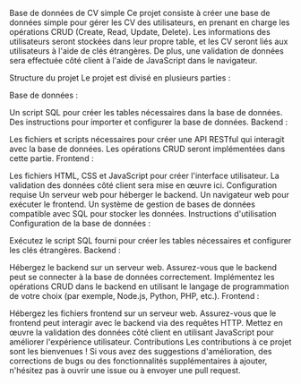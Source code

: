 Base de données de CV simple
Ce projet consiste à créer une base de données simple pour gérer les CV des utilisateurs, en prenant en charge les opérations CRUD (Create, Read, Update, Delete). Les informations des utilisateurs seront stockées dans leur propre table, et les CV seront liés aux utilisateurs à l'aide de clés étrangères. De plus, une validation de données sera effectuée côté client à l'aide de JavaScript dans le navigateur.

Structure du projet
Le projet est divisé en plusieurs parties :

Base de données :

Un script SQL pour créer les tables nécessaires dans la base de données.
Des instructions pour importer et configurer la base de données.
Backend :

Les fichiers et scripts nécessaires pour créer une API RESTful qui interagit avec la base de données.
Les opérations CRUD seront implémentées dans cette partie.
Frontend :

Les fichiers HTML, CSS et JavaScript pour créer l'interface utilisateur.
La validation des données côté client sera mise en œuvre ici.
Configuration requise
Un serveur web pour héberger le backend.
Un navigateur web pour exécuter le frontend.
Un système de gestion de bases de données compatible avec SQL pour stocker les données.
Instructions d'utilisation
Configuration de la base de données :

Exécutez le script SQL fourni pour créer les tables nécessaires et configurer les clés étrangères.
Backend :

Hébergez le backend sur un serveur web.
Assurez-vous que le backend peut se connecter à la base de données correctement.
Implémentez les opérations CRUD dans le backend en utilisant le langage de programmation de votre choix (par exemple, Node.js, Python, PHP, etc.).
Frontend :

Hébergez les fichiers frontend sur un serveur web.
Assurez-vous que le frontend peut interagir avec le backend via des requêtes HTTP.
Mettez en œuvre la validation des données côté client en utilisant JavaScript pour améliorer l'expérience utilisateur.
Contributions
Les contributions à ce projet sont les bienvenues ! Si vous avez des suggestions d'amélioration, des corrections de bugs ou des fonctionnalités supplémentaires à ajouter, n'hésitez pas à ouvrir une issue ou à envoyer une pull request.
